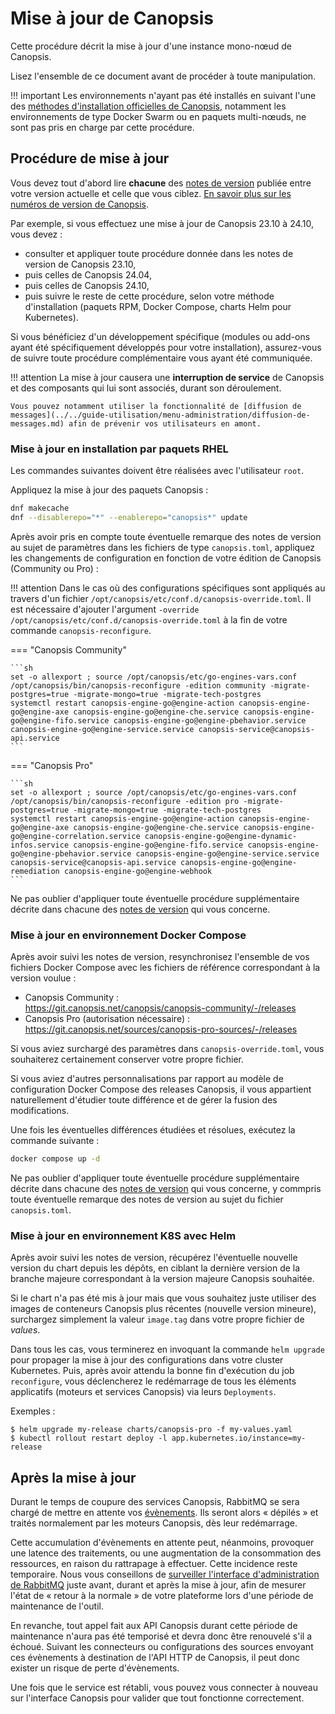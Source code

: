 # Mise à jour de Canopsis

Cette procédure décrit la mise à jour d'une instance mono-nœud de Canopsis.

Lisez l'ensemble de ce document avant de procéder à toute manipulation.

!!! important
    Les environnements n'ayant pas été installés en suivant l'une des [méthodes d'installation officielles de Canopsis](../installation/index.md#methodes-dinstallation-de-canopsis), notamment les environnements de type Docker Swarm ou en paquets multi-nœuds, ne sont pas pris en charge par cette procédure.

## Procédure de mise à jour

Vous devez tout d'abord lire **chacune** des [notes de version](../../index.md#notes-de-version) publiée entre votre version actuelle et celle que vous ciblez. [En savoir plus sur les numéros de version de Canopsis](numeros-version-canopsis.md).

Par exemple, si vous effectuez une mise à jour de Canopsis 23.10 à 24.10, vous devez :

*  consulter et appliquer toute procédure donnée dans les notes de version de Canopsis 23.10,
*  puis celles de Canopsis 24.04,
*  puis celles de Canopsis 24.10,
*  puis suivre le reste de cette procédure, selon votre méthode d'installation (paquets RPM, Docker Compose, charts Helm pour Kubernetes).

Si vous bénéficiez d'un développement spécifique (modules ou add-ons ayant été spécifiquement développés pour votre installation), assurez-vous de suivre toute procédure complémentaire vous ayant été communiquée.

!!! attention
    La mise à jour causera une **interruption de service** de Canopsis et des composants qui lui sont associés, durant son déroulement.

    Vous pouvez notamment utiliser la fonctionnalité de [diffusion de messages](../../guide-utilisation/menu-administration/diffusion-de-messages.md) afin de prévenir vos utilisateurs en amont.

### Mise à jour en installation par paquets RHEL

Les commandes suivantes doivent être réalisées avec l'utilisateur `root`.

Appliquez la mise à jour des paquets Canopsis :

```sh
dnf makecache
dnf --disablerepo="*" --enablerepo="canopsis*" update
```

Après avoir pris en compte toute éventuelle remarque des notes de version au sujet de paramètres dans les fichiers de type `canopsis.toml`, appliquez les changements de configuration en fonction de votre édition de Canopsis (Community ou Pro) :

!!! attention
    Dans le cas où des configurations spécifiques sont appliqués au travers d'un fichier `/opt/canopsis/etc/conf.d/canopsis-override.toml`. Il est nécessaire d'ajouter l'argument `-override /opt/canopsis/etc/conf.d/canopsis-override.toml` à la fin de votre commande `canopsis-reconfigure`.

=== "Canopsis Community"

    ```sh
    set -o allexport ; source /opt/canopsis/etc/go-engines-vars.conf
    /opt/canopsis/bin/canopsis-reconfigure -edition community -migrate-postgres=true -migrate-mongo=true -migrate-tech-postgres
    systemctl restart canopsis-engine-go@engine-action canopsis-engine-go@engine-axe canopsis-engine-go@engine-che.service canopsis-engine-go@engine-fifo.service canopsis-engine-go@engine-pbehavior.service canopsis-engine-go@engine-service.service canopsis-service@canopsis-api.service
    ```

=== "Canopsis Pro"

    ```sh
    set -o allexport ; source /opt/canopsis/etc/go-engines-vars.conf
    /opt/canopsis/bin/canopsis-reconfigure -edition pro -migrate-postgres=true -migrate-mongo=true -migrate-tech-postgres
    systemctl restart canopsis-engine-go@engine-action canopsis-engine-go@engine-axe canopsis-engine-go@engine-che.service canopsis-engine-go@engine-correlation.service canopsis-engine-go@engine-dynamic-infos.service canopsis-engine-go@engine-fifo.service canopsis-engine-go@engine-pbehavior.service canopsis-engine-go@engine-service.service canopsis-service@canopsis-api.service canopsis-engine-go@engine-remediation canopsis-engine-go@engine-webhook
    ```

Ne pas oublier d'appliquer toute éventuelle procédure supplémentaire décrite dans chacune des [notes de version](../../index.md#notes-de-version) qui vous concerne.

### Mise à jour en environnement Docker Compose

Après avoir suivi les notes de version, resynchronisez l'ensemble de vos fichiers Docker Compose avec les fichiers de référence correspondant à la version voulue :

* Canopsis Community :  
  <https://git.canopsis.net/canopsis/canopsis-community/-/releases>
* Canopsis Pro (autorisation nécessaire) :  
  <https://git.canopsis.net/sources/canopsis-pro-sources/-/releases>

Si vous aviez surchargé des paramètres dans `canopsis-override.toml`, vous
souhaiterez certainement conserver votre propre fichier.

Si vous aviez d'autres personnalisations par rapport au modèle de configuration
Docker Compose des releases Canopsis, il vous appartient naturellement
d'étudier toute différence et de gérer la fusion des modifications.

Une fois les éventuelles différences étudiées et résolues, exécutez la commande suivante :

```sh
docker compose up -d
```

Ne pas oublier d'appliquer toute éventuelle procédure supplémentaire décrite dans chacune des [notes de version](../../index.md#notes-de-version) qui vous concerne, y commpris toute éventuelle remarque des notes de version au sujet du fichier `canopsis.toml`.

### Mise à jour en environnement K8S avec Helm

Après avoir suivi les notes de version, récupérez l'éventuelle nouvelle version
du chart depuis les dépôts, en ciblant la dernière version de la branche
majeure correspondant à la version majeure Canopsis souhaitée.

Si le chart n'a pas été mis à jour mais que vous souhaitez juste utiliser des
images de conteneurs Canopsis plus récentes (nouvelle version mineure),
surchargez simplement la valeur `image.tag` dans votre propre fichier de
*values*.

Dans tous les cas, vous terminerez en invoquant la commande `helm upgrade` pour
propager la mise à jour des configurations dans votre cluster Kubernetes.
Puis, après avoir attendu la bonne fin d'exécution du job `reconfigure`, vous
déclencherez le redémarrage de tous les éléments applicatifs (moteurs et
services Canopsis) via leurs `Deployments`.

Exemples :

```console
$ helm upgrade my-release charts/canopsis-pro -f my-values.yaml
$ kubectl rollout restart deploy -l app.kubernetes.io/instance=my-release
```

## Après la mise à jour

Durant le temps de coupure des services Canopsis, RabbitMQ se sera chargé de mettre en attente vos [évènements](../../guide-utilisation/vocabulaire/index.md#evenement). Ils seront alors « dépilés » et traités normalement par les moteurs Canopsis, dès leur redémarrage.

Cette accumulation d'évènements en attente peut, néanmoins, provoquer une latence des traitements, ou une augmentation de la consommation des ressources, en raison du rattrapage à effectuer. Cette incidence reste temporaire. Nous vous conseillons de [surveiller l'interface d'administration de RabbitMQ](../../guide-de-depannage/rabbitmq-webui/index.md) juste avant, durant et après la mise à jour, afin de mesurer l'état de « retour à la normale » de votre plateforme lors d'une période de maintenance de l'outil.

En revanche, tout appel fait aux API Canopsis durant cette période de maintenance n'aura pas été temporisé et devra donc être renouvelé s'il a échoué. Suivant les connecteurs ou configurations des sources envoyant ces évènements à destination de l'API HTTP de Canopsis, il peut donc exister un risque de perte d'évènements.

Une fois que le service est rétabli, vous pouvez vous connecter à nouveau sur l'interface Canopsis pour valider que tout fonctionne correctement.
